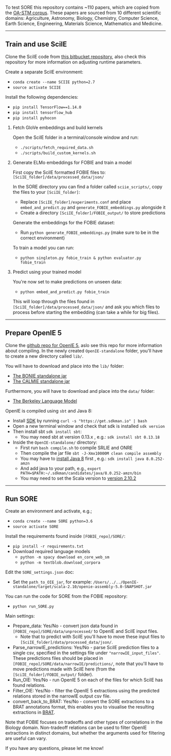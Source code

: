 To test SORE this repository contains ~110 papers, which are copied from the 
[OA-STM corpus](https://github.com/elsevierlabs/OA-STM-Corpus).
These papers are sourced from 10 different scientific domains: Agriculture, Astronomy, Biology,
Chemistry, Computer Science, Earth Science, Engineering, Materials Science, Mathematics and Medicine.  

--------------------
Train and use SciIE
--------------------

Clone the SciIE code from [this bitbucket repository](https://bitbucket.org/luanyi/scierc/src/master/), 
also check this repository for more information on adjusting runtime parameters.

Create a separate SciIE environment: 
  * `conda create --name SCIIE python=2.7`
  * `source activate SCIIE`

Install the following dependencies:
  * `pip install TensorFlow==1.14.0`
  * `pip install tensorflow_hub`
  * `pip install pyhocon`

1. Fetch GloVe embeddings and build kernels
    
    Open the SciIE folder in a terminal/console window and run:
      * `./scripts/fetch_required_data.sh`
      * `./scripts/build_custom_kernels.sh`

2. Generate ELMo embeddings for FOBIE and train a model
    
    First copy the SciIE formatted FOBIE files to: `[SciIE_folder]/data/processed_data/json/`  
    
    In the SORE directory you can find a folder called `sciie_scripts/`, copy the files to your `[SciIE_folder]`:
      * Replace `[SciIE_folder]/experiments.conf` and place `embed_and_predict.py` and `generate_FOBIE_embeddings.py` alongside it
      * Create a directory `[SciIE_folder]/FOBIE_output/` to store predictions
     
    Generate the embeddings for the FOBIE dataset:
      * Run `python generate_FOBIE_embeddings.py` (make sure to be in the correct environment)
    
    To train a model you can run:
      * `python singleton.py fobie_train & python evaluator.py fobie_train`


3. Predict using your trained model
    
    You're now set to make predictions on unseen data:
      * `python embed_and_predict.py fobie_train`
      
    This will loop through the files found in `[SciIE_folder]/data/processed_data/json/` 
    and ask you which files to process before starting the embedding (can take a while for big files). 

--------------------
Prepare OpenIE 5
--------------------

Clone the [github repo for OpenIE 5](https://github.com/dair-iitd/OpenIE-standalone),
aslo see this repo for more information about compiling. 
In the newly created `OpenIE-standalone` folder, you'll have to create a new directory called `lib/`.  

You will have to download and place into the `lib/` folder:
  * [The BONIE standalone jar](https://github.com/dair-iitd/OpenIE-standalone/releases/download/v5.0/BONIE.jar)
  * [The CALMIE standalone jar](https://github.com/dair-iitd/OpenIE-standalone/releases/download/v5.0/ListExtractor.jar)

Furthermore, you will have to download and place into the `data/` folder: 
  * [The Berkeley Language Model](https://drive.google.com/file/d/0B-5EkZMOlIt2cFdjYUJZdGxSREU/view?usp=sharing)

OpenIE is compiled using `sbt` and Java 8:  
  * Install [SDK](https://sdkman.io/install) by running `curl -s "https://get.sdkman.io" | bash`  
  * Open a new terminal window and check that sdk is installed `sdk version`
  * Then install sbt `sdk install sbt`:
    * You may need sbt at version 0.13.x , e.g.: `sdk install sbt 0.13.18`
  * Inside the `OpenIE-standalone/` directory:
    * First run  `bash compile.sh` to compile SRLIE and ONRE
    * Then compile the jar file `sbt -J-Xmx10000M clean compile assembly`  
    * You may have to [install Java 8](https://www.scala-sbt.org/1.x/docs/Installing-sbt-on-Mac.html) first , e.g.: `sdk install java 8.0.252-amzn`
    * And add java to your path, e.g., `export PATH=$PATH:~/.sdkman/candidates/java/8.0.252-amzn/bin`
    * You may need to set the Scala version to [version 2.10.2](https://www.scala-lang.org/download/2.10.2.html)

  
------------
Run SORE
------------

Create an environment and activate, e.g.;
  * `conda create --name SORE python=3.6`
  * `source activate SORE`

Install the requirements found inside `[FOBIE_repo]/SORE/`:
  * `pip install -r requirements.txt`
  * Download required language models
    * `python -m spacy download en_core_web_sm`
    * `python -m textblob.download_corpora`

Edit the `SORE_settings.json` doc:
  * Set the `path_to_OIE_jar`, for example: `/Users/../../OpenIE-standalone/target/scala-2.10/openie-assembly-5.0-SNAPSHOT.jar`

 
You can run the code for SORE from the FOBIE repository:
  * `python run_SORE.py`

Main settings: 
  * Prepare_data: Yes/No - convert json data found in `[FOBIE_repo]/SORE/data/unprocessed/` to OpenIE and SciIE input files. 
    * Note that to predict with SciIE you'll have to move these input files to `[SciIE_folder]/data/processed_data/json/`.
  * Parse_narrowIE_predictions: Yes/No - parse SciIE prediction files to a single csv, specified in the settings file under `"narrowIE_input_files"`. These predictions files should be placed in `[FOBIE_repo]/SORE/data/narrowIE/predictions/`, note that you'll have to move predictions made with SciIE here (from the `[SciIE_folder]/FOBIE_output/` folder).
  * Run_OIE: Yes/No - run OpenIE 5 on each of the files for which SciIE has found relations.
  * Filter_OIE: Yes/No - filter the OpenIE 5 extractions using the predicted relations stored in the narrowIE output csv file.
  * convert_back_to_BRAT: Yes/No - convert the SORE extractions to a BRAT annotations format, this enables you to visualise the resulting extractions in [BRAT](https://brat.nlplab.org/index.html).


Note that FOBIE focuses on tradeoffs and other types of correlations in the Biology domain. Non-tradeoff relations 
can be used to filter OpenIE extractions in distinct domains, but whether the arguments used for filtering are useful can vary. 

If you have any questions, please let me know!

